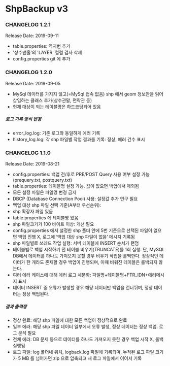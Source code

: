 # ShpBackup v3

### CHANGELOG 1.2.1
Release Date: 2019-09-11
- table.properties: 역지변 추가
- '상수맨홀'의 'LAYER' 컬럼 검사 삭제
- config.properties git 에 추가

### CHANGELOG 1.2.0
Release Date: 2019-09-05
- MySql 데이터를 가지지 않고(=MySql 접속 없음) shp 에서 geom 정보만을 읽어 삽입하는 클래스 추가(상수관말, 편락관 등)
- 현재 대상이 되는 테이블명은 하드코딩되어 있음
##### 로그 기록 방식 변경
- error_log.log: 기존 로그와 동일하게 에러 기록
- history_log.log: 각 shp 파일별 작업 결과를 기록: 정상, 에러 건수 표시

### CHANGELOG 1.1.0
Release Date: 2019-08-21
-	config.properties: 백업 전/후로 PRE/POST Query 사용 여부 설정 가능(prequery.txt, postquery.txt)
-	table.properties: 테이블명 설정 가능. 값이 없으면 백업에서 제외됨
-	모든 설정 파일은 파일명 변경 금지
-	DBCP (Database Connection Pool) 사용: 설정값 추가 연구 필요
-	백업 대상 shp 파일 선택 기준(A부터 우선순위):
-	shp 확장자 파일 있음
-	table.properties 에 테이블명 있음
-	shp 파일크기가 100 바이트 이상: 개선 필요
-	config.properties 에서 설정한 shp 폴더 안에 5번 기준으로 선택된 파일이 없으면 백업 진행 X, 로그에 ‘백업 대상 shp 파일이 없음’ 메시지 기록됨
-	shp 파일별로 쓰레드 작업 실행: 서버 테이블에 INSERT 순서가 랜덤
-	테이블별로 백업 시작하기 전 테이블 비우기(TRUNCATE)를 1회 실행. 단, MySQL DB에서 데이터를 하나도 가져오지 못할 경우 비우기 작업을 롤백한다. 정상적인 데이터가 한 개라도 존재할 경우 백업이 진행되며, 이때 비워진 테이블은 롤백되지 않는다.
-	여러 에러 케이스에 대해 에러 로그 세분화: 파일명+테이블명+FTR_IDN+에러메시지 표시
-	데이터 INSERT 중 오류가 발생할 경우 해당 데이터만 백업을 건너뛰며, 정상 데이터는 정상 백업된다.
##### 결과 출력창
-	정상 완료: 해당 shp 파일에 대한 모든 백업이 정상적으로 완료
-	일부 에러: 해당 shp 파일 데이터 일부에서 오류 발생, 정상 데이터는 정상 백업. 로그 분석 필요
-	전체 에러: DB 문제 등으로 데이터를 하나도 가져오지 못한 경우 백업 시작 X, 롤백 실행됨
-	로그 파일: log 폴더내 위치, logback.log 파일에 기록되며, 누적된 로그 파일 크기가 5 MB 를 넘어가면 zip 으로 압축되고 새 로그 파일에서 이어서 기록
